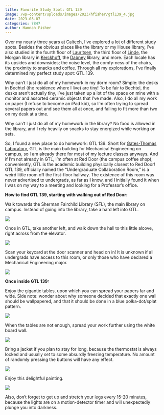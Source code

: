 ```yaml
---
title: Favorite Study Spot: GTL 139
image: /wp-content/uploads/images/2023/hfisher/gtl139_4.jpg
date: 2023-03-07
categories: 7847
author: Hannah Fisher
---
```

Over my nearly three years at Caltech, I’ve explored a lot of different study spots. Besides the obvious places like the library or my House library, I’ve also studied in the fourth floor of [Lauritsen](https://www.google.com/maps/place/Downs-Lauritsen+Laboratory+of+Physics,+Caltech/@34.1361691,-118.1266388,17z/data=!4m14!1m7!3m6!1s0x80c2c4a7d3172975:0x794a58a1023d1553!2sDowns-Lauritsen+Laboratory+of+Physics,+Caltech!8m2!3d34.1361647!4d-118.1244501!16s%2Fg%2F11cmhd9n79!3m5!1s0x80c2c4a7d3172975:0x794a58a1023d1553!8m2!3d34.1361647!4d-118.1244501!16s%2Fg%2F11cmhd9n79), the third floor of [Linde](https://www.google.com/maps/place/Linde+Lab+of+Global+Environmental+Science,+Linde%2BRobinson+Laboratory,+1115-1147+E+California+Blvd,+Pasadena,+CA+91125/@34.1363487,-118.1291549,17z/data=!3m1!4b1!4m6!3m5!1s0x80c2c4a709f3572f:0x4a988569c8523cbe!8m2!3d34.1363443!4d-118.1269662!16s%2Fg%2F1hhmn7m1k), the Morgan library in [Kerckhoff](https://www.google.com/maps/place/William+G.+Kerckhoff+Laboratories+of+the+Biological+Sciences,+Pasadena,+CA+91125/@34.1371089,-118.1291719,17z/data=!3m1!4b1!4m6!3m5!1s0x80c2c4a77659f07d:0xac8f66a8036a4cf6!8m2!3d34.1371045!4d-118.1269832!16s%2Fg%2F1hhhdvdzh), the [Dabney](https://www.google.com/maps/place/Dabney+Hall+of+the+Humanities,+Pasadena,+CA+91125/@34.1372595,-118.1275405,17z/data=!3m1!4b1!4m6!3m5!1s0x80c2c4a7eba7a3c3:0x6160a1be04e5cbc6!8m2!3d34.1372551!4d-118.1253518!16s%2Fg%2F1hhj18ds0) library, and more. Each locale has its upsides and downsides; the noise level, the comfy-ness of the chairs, the proximity to snacks and coffee. Through all my explorations, I’ve finally determined my perfect study spot: GTL 139.

Why can’t I just do all of my homework in my dorm room? Simple: the desks in Bechtel (the residence where I live) are tiny! To be fair to Bechtel, the desks aren’t actually tiny, I’ve just taken up a lot of the space on mine with a monitor and assorted ceramic objects that I’ve made. Also, I do all my work on paper (I refuse to become an iPad kid), so I’m often trying to spread several papers out and see them all at once, and failing to fit more than two on my desk at a time.

Why can’t I just do all of my homework in the library? No food is allowed in the library, and I rely heavily on snacks to stay energized while working on sets.

So, I found a new place to do homework: GTL 139. Short for [Gates-Thomas Laboratory](https://mce.caltech.edu/about/gates_thomas), GTL is the main building for Mechanical Engineering on campus, so I am already there for most of my lecture classes anyways. And if I’m not already in GTL, I’m often at Red Door (the campus coffee shop); conveniently, GTL is the academic building physically closest to Red Door! GTL 139, officially named the “Undergraduate Collaboration Room,” is a weird little room off the first-floor hallway. The existence of this room was never advertised to undergrads, as far as I know, and I initially found it when I was on my way to a meeting and looking for a Professor’s office.

**How to find GTL 139, starting with walking out of Red Door:**

Walk towards the Sherman Fairchild Library (SFL), the main library on campus. Instead of going into the library, take a hard left into GTL.

![](/images/2023/hfisher/gtl139_1.jpg)

Once in GTL, take another left, and walk down the hall to this little alcove, right across from the elevator.

![](/images/2023/hfisher/gtl139_2.jpg)

Scan your keycard at the door scanner and head on in! It is unknown if all undergrads have access to this room, or only those who have declared a Mechanical Engineering major.

  
![](/images/2023/hfisher/gtl139_3.jpg)

**Once inside GTL 139:**

Enjoy the gigantic tables, upon which you can spread your papers far and wide. Side note: wonder about why someone decided that exactly one wall should be wallpapered, and that it should be done in a blue polka-dot/splat pattern.

![](/images/2023/hfisher/gtl139_4.jpg)

When the tables are not enough, spread your work further using the white board wall.

![](/images/2023/hfisher/gtl139_5.jpg)

Bring a jacket if you plan to stay for long, because the thermostat is always locked and usually set to some absurdly freezing temperature. No amount of randomly pressing the buttons will have any effect.

![](/images/2023/hfisher/gtl139_7.jpg)

Enjoy this delightful painting.

![](/images/2023/hfisher/gtl139_6.jpg)

Also, don’t forget to get up and stretch your legs every 15-20 minutes, because the lights are on a motion-detector timer and will unexpectedly plunge you into darkness.